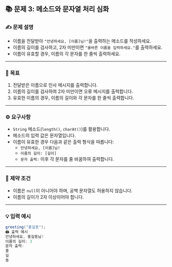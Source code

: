 ## 📚 문제 3: 메소드와 문자열 처리 심화

### ✍️ **문제 설명**
- 이름을 전달받아 `"안녕하세요, [이름]님!"`을 출력하는 메소드를 작성하세요.
- 이름의 길이를 검사하고, 2자 미만이면 `"올바른 이름을 입력하세요."`를 출력하세요.
- 이름이 유효할 경우, 이름의 각 문자를 한 줄씩 출력하세요.

---

### 🎯 **목표**
1. 전달받은 이름으로 인사 메시지를 출력합니다.
2. 이름의 길이를 검사하여 2자 미만이면 오류 메시지를 출력합니다.
3. 유효한 이름의 경우, 이름의 길이와 각 문자를 한 줄씩 출력합니다.

---

### ⚙️ **요구사항**
- `String` 메소드(`length()`, `charAt()`)를 활용합니다.
- 메소드의 입력 값은 문자열입니다.
- 이름이 유효한 경우 다음과 같은 출력 형식을 따릅니다:
    - `안녕하세요, [이름]님!`
    - `이름의 길이: [길이]`
    - `문자 출력:` 이후 각 문자를 줄 바꿈하여 출력합니다.

---

### 🔗 **제약 조건**
- 이름은 `null`이 아니어야 하며, 공백 문자열도 허용하지 않습니다.
- 이름의 길이가 2자 이상이어야 합니다.

---

### 💡 **입력 예시**
```java
greeting("홍길동");
🖨️ 출력 예시
안녕하세요, 홍길동님!
이름의 길이: 3
문자 출력:
홍
길
동